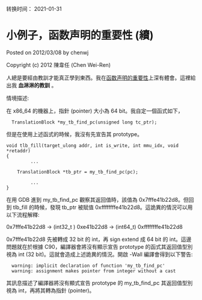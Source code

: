 转换时间： 2021-01-31

# 小例子，函数声明的重要性 (續)
Posted on 2012/03/08 by chenwj

Copyright (c) 2012 陳韋任 (Chen Wei-Ren)

人總是要經由教訓才能真正學到東西。我在[函数声明的重要性](http://www.hellogcc.org/archives/310)上深有體會。這裡給出我 **血淋淋的教訓** 。

情境描述:

在 x86_64 的機器上，指針 (pointer) 大小為 64 bit。我自定一個函式如下，
```
  TranslationBlock *my_tb_find_pc(unsigned long tc_ptr);
```
但是在使用上述函式的時候，我沒有先宣告其 prototype。
```
void tlb_fill(target_ulong addr, int is_write, int mmu_idx, void *retaddr)
{
         ...

    TranslationBlock *tb_ptr = my_tb_find_pc(pc);

         ...
}
```
在用 GDB 進到 my_tb_find_pc 觀察其返回值時，該值為 0x7fffe41b22d8。但回到 tlb_fill 的時候，發現 tb_ptr 被賦值 0xffffffffe41b22d8。這詭異的情況可以用以下流程解釋:

  0x7fffe41b22d8 -> (int32_t ) 0xe41b22d8 -> (int64_t) 0xffffffffe41b22d8

0x7fffe41b22d8 先被轉成 32 bit 的 int，再 sign extend 成 64 bit 的 int。這邊問題就在於根據 C90，編譯器會將沒有顯示宣告 prototype 的函式其返回值型別視為 int (32 bit)。這就會造成上述詭異的情況。開啟 -Wall 編譯會得到以下警告:
```
  warning: implicit declaration of function 'my_tb_find_pc'
  warning: assignment makes pointer from integer without a cast
```
其訊息描述了編譯器將沒有顯式宣告 prototype 的 my_tb_find_pc 其返回值型別視為 int，再將其轉為指針 (pointer)。
